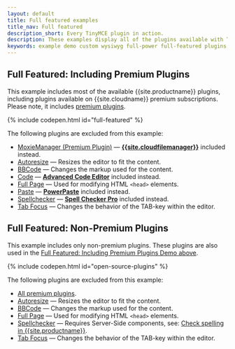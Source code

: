 ```yaml
---
layout: default
title: Full featured examples
title_nav: Full featured
description_short: Every TinyMCE plugin in action.
description: These examples display all of the plugins available with TinyMCE Cloud premium subscriptions.
keywords: example demo custom wysiwyg full-power full-featured plugins non-premium
---
```


## Full Featured: Including Premium Plugins

This example includes most of the available {{site.productname}} plugins, including plugins available on {{site.cloudname}} premium subscriptions. Please note, it includes [premium plugins](https://www.tiny.cloud/pricing/#demo-enterprise).

{% include codepen.html id="full-featured" %}

The following plugins are excluded from this example:
* [MoxieManager (Premium Plugin)]({{site.baseurl}}/plugins/moxiemanager) — [**{{site.cloudfilemanager}}**]({{site.baseurl}}/plugins/drive) included instead.
* [Autoresize]({{site.baseurl}}/plugins/autoresize) — Resizes the editor to fit the content.
* [BBCode]({{site.baseurl}}/plugins/bbcode) — Changes the markup used for the content.
* [Code]({{site.baseurl}}/plugins/code) — [**Advanced Code Editor**]({{site.baseurl}}/plugins/advcode) included instead.
* [Full Page]({{site.baseurl}}/plugins/fullpage) — Used for modifying HTML `<head>` elements.
* [Paste]({{site.baseurl}}/plugins/paste) — [**PowerPaste**]({{site.baseurl}}/plugins/powerpaste) included instead.
* [Spellchecker]({{site.baseurl}}/plugins/spellchecker) — [**Spell Checker Pro**]({{site.baseurl}}/plugins/tinymcespellchecker) included instead.
* [Tab Focus]({{site.baseurl}}/plugins/tabfocus) — Changes the behavior of the TAB-key within the editor.

## Full Featured: Non-Premium Plugins

This example includes only non-premium plugins. These plugins are also used in the [Full Featured: Including Premium Plugins Demo above](#fullfeaturedincludingpremiumplugins).

{% include codepen.html id="open-source-plugins" %}

The following plugins are excluded from this example:
* [All premium plugins](https://www.tiny.cloud/pricing/#demo-enterprise).
* [Autoresize]({{site.baseurl}}/plugins/autoresize) — Resizes the editor to fit the content.
* [BBCode]({{site.baseurl}}/plugins/bbcode) — Changes the markup used for the content.
* [Full Page]({{site.baseurl}}/plugins/fullpage) — Used for modifying HTML `<head>` elements.
* [Spellchecker]({{site.baseurl}}/plugins/spellchecker) — Requires Server-Side components, see: [Check spelling in {{site.productname}}]({{site.baseurl}}/general-configuration-guide/spell-checking/).
* [Tab Focus]({{site.baseurl}}/plugins/tabfocus) — Changes the behavior of the TAB-key within the editor.